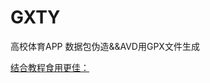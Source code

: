 # GXTY
高校体育APP 数据包伪造&amp;&amp;AVD用GPX文件生成

[结合教程食用更佳：](https://blog.csdn.net/github_35300262/article/details/82957497)
